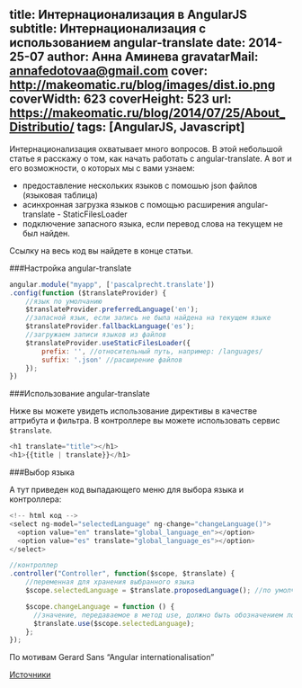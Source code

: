 title: Интернационализация в AngularJS
subtitle: Интернационализация с использованием angular-translate
date: 2014-25-07
author: Анна Аминева
gravatarMail: annafedotovaa@gmail.com
cover: http://makeomatic.ru/blog/images/dist.io.png
coverWidth: 623
coverHeight: 523
url: https://makeomatic.ru/blog/2014/07/25/About_Distributio/
tags: [AngularJS, Javascript]
---

Интернационализация охватывает много вопросов. В этой небольшой статье я расскажу о том, как начать работать с angular-translate. А вот и его возможности, о которых мы с вами узнаем:
* предоставление нескольких языков с помошью json файлов (языковая таблица)
* асинхронная загрузка языков с помощью расширения angular-translate - StaticFilesLoader
* подключение запасного языка, если перевод слова на текущем не был найден.

Ссылку на весь код вы найдете в конце статьи.

###Настройка angular-translate

```js
angular.module("myapp", ['pascalprecht.translate'])
.config(function ($translateProvider) {
    //язык по умолчанию
    $translateProvider.preferredLanguage('en');
    //запасной язык, если запись не была найдена на текущем языке
    $translateProvider.fallbackLanguage('es');
    //загружаем записи языков из файлов
    $translateProvider.useStaticFilesLoader({
        prefix: '', //относительный путь, например: /languages/
        suffix: '.json' //расширение файлов
    });
})
```

###Использование angular-translate

Ниже вы можете увидеть использование директивы в качестве аттрибута и фильтра. В контроллере вы можете использовать сервис `$translate`.
```js
<h1 translate="title"></h1>
<h1>{{title | translate}}</h1>
```

###Выбор языка 

А тут приведен код выпадающего меню для выбора языка и контроллера:
```js
<!-- html код -->
<select ng-model="selectedLanguage" ng-change="changeLanguage()">
  <option value="en" translate="global_language_en"></option>
  <option value="es" translate="global_language_es"></option>
</select>

//контроллер
.controller("Controller", function($scope, $translate) {
    //переменная для хранения выбранного языка
    $scope.selectedLanguage = $translate.proposedLanguage(); //по умолчанию

    $scope.changeLanguage = function () {
      //значение, передаваемое в метод use, должно быть обозначением локали, например: en-UK, en и т.д.
      $translate.use($scope.selectedLanguage);
    };
});
```

По мотивам Gerard Sans “Angular internationalisation”

[Источники](http://angular-translate.github.io/docs/#/guide)



